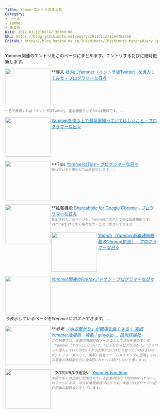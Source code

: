 ```yaml
---
Title: Yammerエントリのまとめ
Category:
- ツール
- Yammer
- まとめ
Date: 2011-01-12T06:47:38+09:00
URL: https://blog.jhashimoto.net/entry/20110112/1294782458
EditURL: https://blog.hatena.ne.jp/JHashimoto/jhashimoto.hatenadiary.jp/atom/entry/12921228815717258271
---
```


Yammer関連のエントリをこのページにまとめます。エントリするたびに随時更新します。

**導入
<a href="http://d.hatena.ne.jp/JHashimoto/20101217/1292559610" target="_blank" rel="nofollow"><img class="alignleft" align="left" border="0" src="http://capture.heartrails.com/150x130/shadow?http://d.hatena.ne.jp/JHashimoto/20101217/1292559610" alt="" width="150" height="130" /></a><a style="color:#0070C5;" href="http://d.hatena.ne.jp/JHashimoto/20101217/1292559610" target="_blank" rel="nofollow">社内にYammer（イントラ版Twitter）を導入してみた - プログラマーな日々</a>
<br style="clear:both;" />
<a href="http://b.hatena.ne.jp/entry/http://d.hatena.ne.jp/JHashimoto/20101217/1292559610" target="_blank"><img border="0" src="http://b.hatena.ne.jp/entry/image/http://d.hatena.ne.jp/JHashimoto/20101217/1292559610" alt="" /></a><br><span style="color: #808080;font-size: 80%;">一言で表現すれば「イントラ版Twitter」。基本機能だけであれば無料です。 ...</span><br style="clear:both;" />

<a href="http://d.hatena.ne.jp/JHashimoto/20101227/1293478000" target="_blank" rel="nofollow"><img class="alignleft" align="left" border="0" src="http://capture.heartrails.com/150x130/shadow?http://d.hatena.ne.jp/JHashimoto/20101227/1293478000" alt="" width="150" height="130" /></a><a style="color:#0070C5;" href="http://d.hatena.ne.jp/JHashimoto/20101227/1293478000" target="_blank" rel="nofollow">Yammerを使う上で最低限知っていてほしいこと - プログラマーな日々</a><a href="http://b.hatena.ne.jp/entry/http://d.hatena.ne.jp/JHashimoto/20101227/1293478000" target="_blank"><img border="0" src="http://b.hatena.ne.jp/entry/image/http://d.hatena.ne.jp/JHashimoto/20101227/1293478000" alt="" /></a><br style="clear:both;" />

**Tips
<a href="http://d.hatena.ne.jp/JHashimoto/20101228/1293566289" target="_blank" rel="nofollow"><img class="alignleft" align="left" border="0" src="http://capture.heartrails.com/150x130/shadow?http://d.hatena.ne.jp/JHashimoto/20101228/1293566289" alt="" width="150" height="130" /></a><a style="color:#0070C5;" href="http://d.hatena.ne.jp/JHashimoto/20101228/1293566289" target="_blank" rel="nofollow">YammerのTips - プログラマーな日々</a><a href="http://b.hatena.ne.jp/entry/http://d.hatena.ne.jp/JHashimoto/20101228/1293566289" target="_blank"><img border="0" src="http://b.hatena.ne.jp/entry/image/http://d.hatena.ne.jp/JHashimoto/20101228/1293566289" alt="" /></a><br><span style="color: #808080;font-size: 80%;">知っていると便利なTipsを紹介します。 ...</span><br style="clear:both;" />

**拡張機能
<a href="http://d.hatena.ne.jp/JHashimoto/20101225/1293263655" target="_blank" rel="nofollow"><img class="alignleft" align="left" border="0" src="http://capture.heartrails.com/150x130/shadow?http://d.hatena.ne.jp/JHashimoto/20101225/1293263655" alt="" width="150" height="130" /></a><a style="color:#0070C5;" href="http://d.hatena.ne.jp/JHashimoto/20101225/1293263655" target="_blank" rel="nofollow">Shareaholic for Google Chrome - プログラマーな日々</a><a href="http://b.hatena.ne.jp/entry/http://d.hatena.ne.jp/JHashimoto/20101225/1293263655" target="_blank"><img border="0" src="http://b.hatena.ne.jp/entry/image/http://d.hatena.ne.jp/JHashimoto/20101225/1293263655" alt="" /></a><br><span style="color: #808080;font-size: 80%;">表示されているページを、Yammerにポストできる拡張機能です。Yammerだけでなく様々なサービスにポストできます。 ...</span><h6 />

<a href="http://jhashimoto.hatenadiary.jp/entry/20101225/1293271579" target="_blank" rel="nofollow"><img class="alignleft" align="left" border="0" src="http://capture.heartrails.com/150x130/shadow?http://jhashimoto.hatenadiary.jp/entry/20101225/1293271579" alt="" width="150" height="130" /></a><a style="color:#0070C5;" href="http://jhashimoto.hatenadiary.jp/entry/20101225/1293271579" target="_blank" rel="nofollow">Yamah（Yammer新着通知機能のChrome拡張） - プログラマーな日々</a><a href="http://b.hatena.ne.jp/entry/http://jhashimoto.hatenadiary.jp/entry/20101225/1293271579" target="_blank"><img border="0" src="http://b.hatena.ne.jp/entry/image/http://jhashimoto.hatenadiary.jp/entry/20101225/1293271579" alt="" /></a><br style="clear:both;" />

<a href="http://jhashimoto.hatenadiary.jp/entry/20101226/1293330872" target="_blank" rel="nofollow"><img class="alignleft" align="left" border="0" src="http://capture.heartrails.com/150x130/shadow?http://jhashimoto.hatenadiary.jp/entry/20101226/1293330872" alt="" width="150" height="130" /></a><a style="color:#0070C5;" href="http://jhashimoto.hatenadiary.jp/entry/20101226/1293330872" target="_blank" rel="nofollow">Yammer関連のFirefoxアドオン - プログラマーな日々</a><a href="http://b.hatena.ne.jp/entry/http://jhashimoto.hatenadiary.jp/entry/20101226/1293330872" target="_blank"><img border="0" src="http://b.hatena.ne.jp/entry/image/http://jhashimoto.hatenadiary.jp/entry/20101226/1293330872" alt="" /></a><br style="clear:both;" />
今表示しているページをYammerにポストできます。 ...</span><br style="clear:both;" />

**参考
<a href="http://gihyo.jp/lifestyle/feature/01/yammer" target="_blank"><img class="alignleft" align="left" border="0" src="http://capture.heartrails.com/150x130/shadow?http://gihyo.jp/lifestyle/feature/01/yammer" alt="" width="150" height="130" /></a><a style="color:#0070C5;" href="http://gihyo.jp/lifestyle/feature/01/yammer" target="_blank">「ゆる繋がり」が職場を強くする！ 実践Yammer活用術：特集｜gihyo.jp … 技術評論社</a><a href="http://b.hatena.ne.jp/entry/http://gihyo.jp/lifestyle/feature/01/yammer" target="_blank"><img border="0" src="http://b.hatena.ne.jp/entry/image/http://gihyo.jp/lifestyle/feature/01/yammer" alt="" /></a><br><span style="color: #808080;font-size: 80%;">この特集では，企業内情報共有ツールのとして注目を集めている「Yammer（ヤマー）」について，「どんなサービスなのか？」「どうやって導入していくのか」「より活用するにはどう使っていけばよいのか」にフォーカスして，実際に自社でチームメイキングに活用している筆者の体験談を元に全4回にわたって紹介したいと思います。 ...</span><br style="clear:both;" />

（2011/09/03追記）
<a href="http://yammerjp.blogspot.jp/" target="_blank"><img class="alignleft" align="left" border="0" src="http://capture.heartrails.com/150x130/shadow?http://yammerjp.blogspot.jp/" alt="" width="150" height="130" /></a><a style="color:#0070C5;" href="http://yammerjp.blogspot.jp/" target="_blank">Yammer Fan Blog</a><a href="http://b.hatena.ne.jp/entry/http://yammerjp.blogspot.jp/" target="_blank"><img border="0" src="http://b.hatena.ne.jp/entry/image/http://yammerjp.blogspot.jp/" alt="" /></a><br><span style="color: #808080;font-size: 80%;">米国で多くの企業に利用されている企業内SNS「Yammer（ヤマー）」のファンによる、非公式情報発信ブログです。本家ブログやヤマー紹介記事の翻訳などをしています。 ...</span><br style="clear:both;" />
